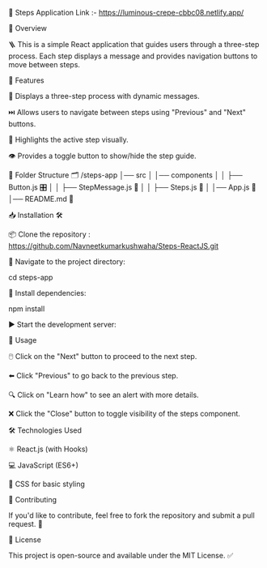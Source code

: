 🚀 Steps Application Link :- https://luminous-crepe-cbbc08.netlify.app/

📌 Overview

🪜 This is a simple React application that guides users through a three-step process. Each step displays a message and provides navigation buttons to move between steps.

🎯 Features

🔢 Displays a three-step process with dynamic messages.

⏭️ Allows users to navigate between steps using "Previous" and "Next" buttons.

🎯 Highlights the active step visually.

👁️ Provides a toggle button to show/hide the step guide.

📂 Folder Structure 🗂️
/steps-app
│── src
│ │── components
│ │ ├── Button.js 🎛️
│ │ ├── StepMessage.js 💬
│ │ ├── Steps.js 🏁
│ │── App.js 🚀
│── README.md 📄

📥 Installation 🛠️

📦 Clone the repository : https://github.com/Navneetkumarkushwaha/Steps-ReactJS.git

📂 Navigate to the project directory:

cd steps-app

🔧 Install dependencies:

npm install

▶️ Start the development server:

🚀 Usage

🖱️ Click on the "Next" button to proceed to the next step.

⬅️ Click "Previous" to go back to the previous step.

🔍 Click on "Learn how" to see an alert with more details.

❌ Click the "Close" button to toggle visibility of the steps component.

🛠 Technologies Used

⚛️ React.js (with Hooks)

💻 JavaScript (ES6+)

🎨 CSS for basic styling

🤝 Contributing

If you'd like to contribute, feel free to fork the repository and submit a pull request. 🔀

📜 License

This project is open-source and available under the MIT License. ✅
